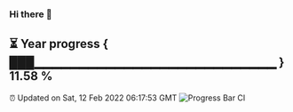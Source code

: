 ### Hi there 👋
⏳ Year progress { ███▁▁▁▁▁▁▁▁▁▁▁▁▁▁▁▁▁▁▁▁▁▁▁▁▁▁▁ } 11.58 %
---
⏰ Updated on Sat, 12 Feb 2022 06:17:53 GMT
![Progress Bar CI](https://github.com/liununu/liununu/workflows/Progress%20Bar%20CI/badge.svg)
